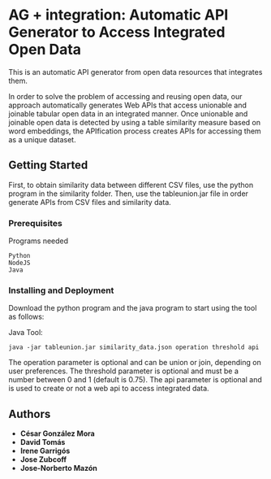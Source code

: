 # AG + integration: Automatic API Generator to Access Integrated Open Data

This is an automatic API generator from open data resources that integrates them.

In order to solve the problem of accessing and reusing open data, our approach automatically generates Web APIs that access unionable and joinable tabular open data in an integrated manner. Once unionable and joinable open data is detected by using a table similarity measure based on word embeddings, the APIfication process creates APIs for accessing them as a unique dataset.

## Getting Started

First, to obtain similarity data between different CSV files, use the python program in the similarity folder. Then, use the tableunion.jar file in order generate APIs from CSV files and similarity data.

### Prerequisites

Programs needed

```
Python
NodeJS
Java
```

### Installing and Deployment

Download the python program and the java program to start using the tool as follows:

Java Tool:
```
java -jar tableunion.jar similarity_data.json operation threshold api
```

The operation parameter is optional and can be union or join, depending on user preferences.
The threshold parameter is optional and must be a number between 0 and 1 (default is 0.75).
The api parameter is optional and is used to create or not a web api to access integrated data.


## Authors

* **César González Mora** 
* **David Tomás** 
* **Irene Garrigós** 
* **Jose Zubcoff** 
* **Jose-Norberto Mazón** 